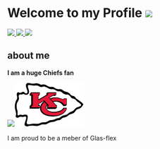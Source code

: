 # Welcome to my Profile ![](https://komarev.com/ghpvc/?username=ny-Diego-J&style=flat-square&label=Profile+views)

<!--Why are you reading this-->

<a href="https://www.microsoft.com">
<img src="https://img.shields.io/badge/Windows_11-0078d4?style=for-the-badge&logo=windows-11&logoColor=white" ></img>
</a>
<a href="https://archlinux.org">
<img src="https://img.shields.io/badge/Arch_Linux-1793D1?style=for-the-badge&logo=arch-linux&logoColor=white"></img>
</a>
<a href="https://neovim.io">
  <img src="https://cdn.jsdelivr.net/gh/devicons/devicon@latest/icons/neovim/neovim-original.svg" height="50px" />
</a>
<!--What are you doing with your Life?-->

## about me

**I am a huge Chiefs fan**

<img src="img/chiefs.avif" height="100px"><img src="img/Kansas_City_Chiefs_logo.svg.png" height="100px">

I am proud to be a meber of <a src="https://glas-flex.ch/ ">Glas-flex</a>

<!--if you read THIS YOU ARE ... a verry interesing person-->
